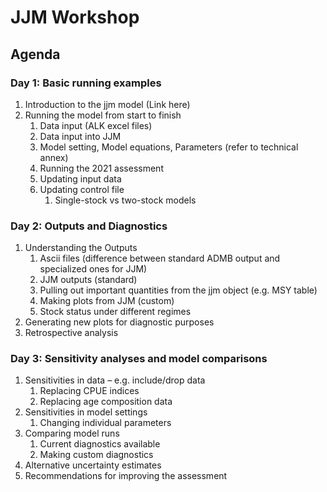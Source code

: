 # JJM Workshop

## Agenda
### Day 1: Basic running examples
1. Introduction to the jjm model (Link here)
1. Running the model from start to finish
    1. Data input (ALK excel files)
    1. Data input into JJM
    1. Model setting, Model equations, Parameters (refer to technical annex)
    1. Running the 2021 assessment
    1. Updating input data
    1. Updating control file
        1. Single-stock vs two-stock models

### Day 2: Outputs and Diagnostics
1. Understanding the Outputs
    1. Ascii files (difference between standard ADMB output and specialized ones for JJM)
    1. JJM outputs (standard) 
    1. Pulling out important quantities from the jjm object (e.g. MSY table)
    1. Making plots from JJM (custom)
    1. Stock status under different regimes
1. Generating new plots for diagnostic purposes
1. Retrospective analysis

### Day 3: Sensitivity analyses and model comparisons
1. Sensitivities in data – e.g. include/drop data 
    1. Replacing CPUE indices
    1. Replacing age composition data
1. Sensitivities in model settings
    1. Changing individual parameters
1. Comparing model runs
    1. Current diagnostics available
    1. Making custom diagnostics
1. Alternative uncertainty estimates
1. Recommendations for improving the assessment 
